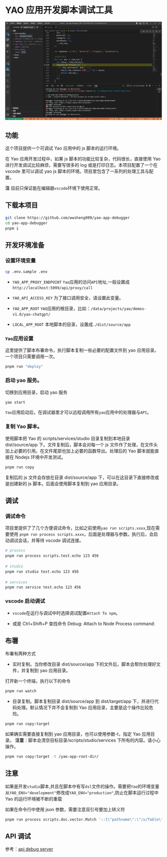 # YAO 应用开发脚本调试工具

![](./docs/public/yao-js-debug.png)

## 功能

这个项目提供一个可调试 Yao 应用中的 js 脚本的运行环境。

在 Yao 应用开发过程中，如果 js 脚本的功能比较复杂，代码很长，直接使用 Yao 进行开发调试比较麻烦，需要写很多的 log 或是打印日志。本项目配置了一个在 vscode 里可以调试 yao js 脚本的环境。项目里包含了一系列的处理工具与配置。

**注** 目前只保证能在编辑器`vscode`环境下使用正常。

## 下载本项目

```sh
git clone https://github.com/wwsheng009/yao-app-debugger
cd yao-app-debugger
pnpm i
```

## 开发环境准备

### 设置环境变量

```sh
cp .env.sample .env
```

- `YAO_APP_PROXY_ENDPOINT`
  `Yao`应用的访问`API`地址,一般设置成`http://localhost:5099/api/proxy/call`
- `YAO_API_ACCESS_KEY`
  为了接口调用安全，请设置此变量。

- `YAO_APP_ROOT`
  `YAO`应用的根目录，比如：`/data/projects/yao/demos-v1.0/yao-chatgpt/`

- `LOCAL_APP_ROOT`
  本地脚本的目录，设置成`./dist/source/app`

### `Yao`应用设置

这里提供了脚本布署命令，执行脚本复制一些必要的配置文件到 yao 应用目录。一个项目只需要调用一次。

```sh
pnpm run "deploy"
```

### 启动 yao 服务。

切换到应用目录，启动 yao 服务

```sh
yao start
```

`Yao`应用启动后，在调试器里才可以远程调用所有`yao`应用中的处理器与`API`。

### 复制 Yao 脚本。

使用脚本把 Yao 的 scripts/services/studio 目录复制到本地目录 dist/source/app 下。文件复制后，脚本会对每一个 js 文件作了处理，在文件头加上必要的引用。在文件尾部也加上必要的函数导出。处理后的 Yao 脚本就能直接在 Nodejs 环境中开发测试。

```sh
pnpm run copy
```

复制后的 js 文件会存放在目录 dist/source/app 下，可以在这目录下直接修改或是创建新的 js 脚本。后面会使用脚本复制到 yao 应用目录。

## 调试

### 调试命令

项目里提供了了几个方便调试命令，比如之前使用`yao run scripts.xxxx`,现在需要使用 `pnpm run process scripts.xxxx`，后面是处理器与参数。执行后，会启动调试会话，并等待 vscode 调试连接。

```sh
# process
pnpm run process scripts.test.echo 123 456

# studio
pnpm run studio test.echo 123 456

# services
pnpm run service test.echo 123 456
```

### vscode 启动调试

- `vscode`在运行与调试中时选择调试配置`Attach To npm`。

- 或是 Ctrl+Shift+P 查找命令 Debug: Attach to Node Process command:

## 布署

布署有两种方式

- 实时复制。当你修改目录 dist/source/app 下的文件后，脚本会帮你处理好文件，并复制到 yao 应用目录。

打开新一个终端，执行以下的命令

```sh
pnpm run watch
```

- 目录复制。脚本复制目录 dist/source/app 到 dist/target/app 下，并进行代码处理。默认情况下并不会复制到 Yao 应用目录，主要是这个操作比较危险。

```sh
pnpm run copy:target
```

如果确实需要直接复制到 yao 应用目录，也可以使用参数-t，指定 Yao 应用目录。
**注意**：脚本会清空目标目录/scripts/studio/services 下所有的内容。请小心操作。

```sh
pnpm run copy:target -t /yao-app-root-dir/
```

## 注意

如果是开发`studio`脚本,并且在脚本中有写`dsl`文件的操作。需要把`Yao`的环境变量从`YAO_ENV="development"`修改成`YAO_ENV="production"`,防止在脚本运行过程中 Yao 的运行环境被不断的重载

如果在命令行中使用 json 参数，需要注意双引号要加上转义符

```sh
pnpm run process scripts.doc.vector.Match '::{\"pathname\":\"/x/Table\"}' '::[{\"role\":\"user\", \"content\":\"Yao 是什么\"}]'
```

## API 调试

参考：[api debug server](server.md)
